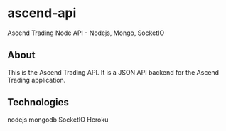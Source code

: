 # ascend-api
Ascend Trading Node API - Nodejs, Mongo, SocketIO

## About
This is the Ascend Trading API. It is a JSON API backend for the Ascend Trading application.

## Technologies
nodejs
mongodb
SocketIO
Heroku